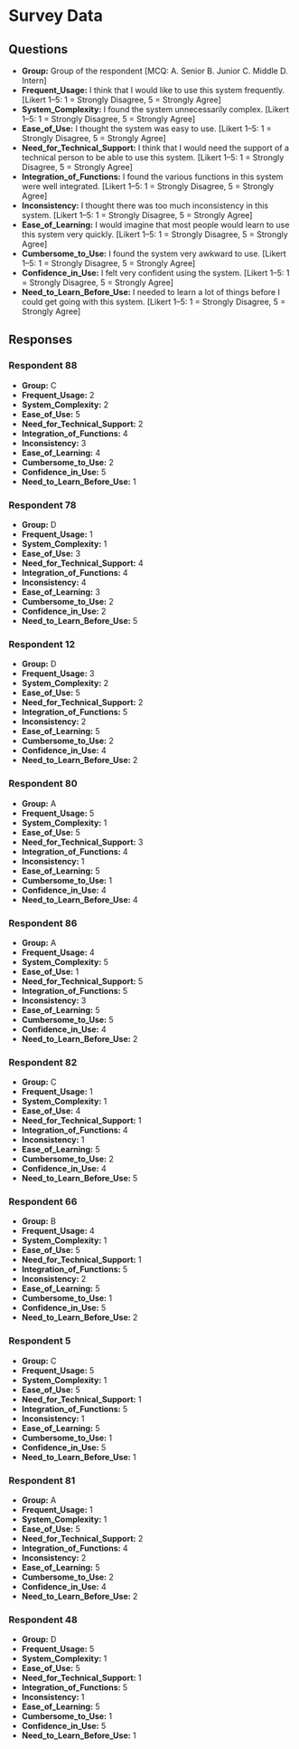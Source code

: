# Survey Data

## Questions

- **Group:** Group of the respondent [MCQ: A. Senior B. Junior C. Middle D. Intern]
- **Frequent_Usage:** I think that I would like to use this system frequently. [Likert 1–5: 1 = Strongly Disagree, 5 = Strongly Agree]
- **System_Complexity:** I found the system unnecessarily complex. [Likert 1–5: 1 = Strongly Disagree, 5 = Strongly Agree]
- **Ease_of_Use:** I thought the system was easy to use. [Likert 1–5: 1 = Strongly Disagree, 5 = Strongly Agree]
- **Need_for_Technical_Support:** I think that I would need the support of a technical person to be able to use this system. [Likert 1–5: 1 = Strongly Disagree, 5 = Strongly Agree]
- **Integration_of_Functions:** I found the various functions in this system were well integrated. [Likert 1–5: 1 = Strongly Disagree, 5 = Strongly Agree]
- **Inconsistency:** I thought there was too much inconsistency in this system. [Likert 1–5: 1 = Strongly Disagree, 5 = Strongly Agree]
- **Ease_of_Learning:** I would imagine that most people would learn to use this system very quickly. [Likert 1–5: 1 = Strongly Disagree, 5 = Strongly Agree]
- **Cumbersome_to_Use:** I found the system very awkward to use. [Likert 1–5: 1 = Strongly Disagree, 5 = Strongly Agree]
- **Confidence_in_Use:** I felt very confident using the system. [Likert 1–5: 1 = Strongly Disagree, 5 = Strongly Agree]
- **Need_to_Learn_Before_Use:** I needed to learn a lot of things before I could get going with this system. [Likert 1–5: 1 = Strongly Disagree, 5 = Strongly Agree]

## Responses

### Respondent 88

- **Group:** C
- **Frequent_Usage:** 2
- **System_Complexity:** 2
- **Ease_of_Use:** 5
- **Need_for_Technical_Support:** 2
- **Integration_of_Functions:** 4
- **Inconsistency:** 3
- **Ease_of_Learning:** 4
- **Cumbersome_to_Use:** 2
- **Confidence_in_Use:** 5
- **Need_to_Learn_Before_Use:** 1

### Respondent 78

- **Group:** D
- **Frequent_Usage:** 1
- **System_Complexity:** 1
- **Ease_of_Use:** 3
- **Need_for_Technical_Support:** 4
- **Integration_of_Functions:** 4
- **Inconsistency:** 4
- **Ease_of_Learning:** 3
- **Cumbersome_to_Use:** 2
- **Confidence_in_Use:** 2
- **Need_to_Learn_Before_Use:** 5

### Respondent 12

- **Group:** D
- **Frequent_Usage:** 3
- **System_Complexity:** 2
- **Ease_of_Use:** 5
- **Need_for_Technical_Support:** 2
- **Integration_of_Functions:** 5
- **Inconsistency:** 2
- **Ease_of_Learning:** 5
- **Cumbersome_to_Use:** 2
- **Confidence_in_Use:** 4
- **Need_to_Learn_Before_Use:** 2

### Respondent 80

- **Group:** A
- **Frequent_Usage:** 5
- **System_Complexity:** 1
- **Ease_of_Use:** 5
- **Need_for_Technical_Support:** 3
- **Integration_of_Functions:** 4
- **Inconsistency:** 1
- **Ease_of_Learning:** 5
- **Cumbersome_to_Use:** 1
- **Confidence_in_Use:** 4
- **Need_to_Learn_Before_Use:** 4

### Respondent 86

- **Group:** A
- **Frequent_Usage:** 4
- **System_Complexity:** 5
- **Ease_of_Use:** 1
- **Need_for_Technical_Support:** 5
- **Integration_of_Functions:** 5
- **Inconsistency:** 3
- **Ease_of_Learning:** 5
- **Cumbersome_to_Use:** 5
- **Confidence_in_Use:** 4
- **Need_to_Learn_Before_Use:** 2

### Respondent 82

- **Group:** C
- **Frequent_Usage:** 1
- **System_Complexity:** 1
- **Ease_of_Use:** 4
- **Need_for_Technical_Support:** 1
- **Integration_of_Functions:** 4
- **Inconsistency:** 1
- **Ease_of_Learning:** 5
- **Cumbersome_to_Use:** 2
- **Confidence_in_Use:** 4
- **Need_to_Learn_Before_Use:** 5

### Respondent 66

- **Group:** B
- **Frequent_Usage:** 4
- **System_Complexity:** 1
- **Ease_of_Use:** 5
- **Need_for_Technical_Support:** 1
- **Integration_of_Functions:** 5
- **Inconsistency:** 2
- **Ease_of_Learning:** 5
- **Cumbersome_to_Use:** 1
- **Confidence_in_Use:** 5
- **Need_to_Learn_Before_Use:** 2

### Respondent 5

- **Group:** C
- **Frequent_Usage:** 5
- **System_Complexity:** 1
- **Ease_of_Use:** 5
- **Need_for_Technical_Support:** 1
- **Integration_of_Functions:** 5
- **Inconsistency:** 1
- **Ease_of_Learning:** 5
- **Cumbersome_to_Use:** 1
- **Confidence_in_Use:** 5
- **Need_to_Learn_Before_Use:** 1

### Respondent 81

- **Group:** A
- **Frequent_Usage:** 1
- **System_Complexity:** 1
- **Ease_of_Use:** 5
- **Need_for_Technical_Support:** 2
- **Integration_of_Functions:** 4
- **Inconsistency:** 2
- **Ease_of_Learning:** 5
- **Cumbersome_to_Use:** 2
- **Confidence_in_Use:** 4
- **Need_to_Learn_Before_Use:** 2

### Respondent 48

- **Group:** D
- **Frequent_Usage:** 5
- **System_Complexity:** 1
- **Ease_of_Use:** 5
- **Need_for_Technical_Support:** 1
- **Integration_of_Functions:** 5
- **Inconsistency:** 1
- **Ease_of_Learning:** 5
- **Cumbersome_to_Use:** 1
- **Confidence_in_Use:** 5
- **Need_to_Learn_Before_Use:** 1


